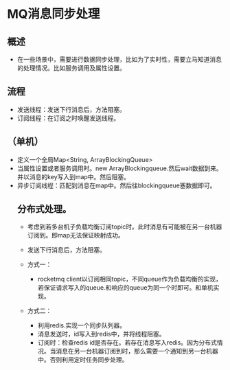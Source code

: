 # MQ消息同步处理

## 概述

- 在一些场景中，需要进行数据同步处理，比如为了实时性，需要立马知道消息的处理情况。比如服务调用及属性设置。

## 流程

- 发送线程：发送下行消息后，方法阻塞。
- 订阅线程：在订阅之时唤醒发送线程。



## （单机）

- 定义一个全局Map<String, ArrayBlockingQueue<Object>>
- 当属性设置或者服务调用时。new ArrayBlockingqueue.然后wait数据到来。并以消息的key写入到map中。然后阻塞。
- 异步订阅线程：匹配到消息在map中。然后往blockingqueue塞数据即可。



## 分布式处理。

- 考虑到若多台机子负载均衡订阅topic时。此时消息有可能被在另一台机器订阅到。即map无法保证映射成功。
- 发送下行消息后，方法阻塞。

- 方式一：
  - rocketmq client以订阅相同topic，不同queue作为负载均衡的实现，若保证请求写入的queue.和响应的queue为同一个时即可。和单机实现。
- 方式二：
  - 利用redis.实现一个同步队列器。
  - 消息发送时，id写入到redis中，并将线程阻塞。
  - 订阅时：检查redis id是否存在。若存在消息写入redis。因为分布式情况。当消息在另一台机器订阅到时，那么需要一个通知到另一台机器中。否则利用定时任务同步处理。




